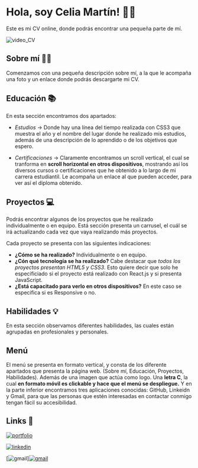 # Hola, soy Celia Martín! 👋🏻

Este es mi CV online, donde podrás encontrar una pequeña parte de mí. 

![video_CV](https://user-images.githubusercontent.com/113979188/216831563-a8836ffb-65a3-4f89-9fae-240647d601f6.gif)

## Sobre mí 👩🏻

Comenzamos con una pequeña descripción sobre mí, a la que le acompaña una foto y un enlace donde podrás descargarte mi CV. 

## Educación 📚

En esta sección encontramos dos apartados: 

- *Estudios* → Donde hay una línea del tiempo realizada con CSS3 que muestra el año y el nombre del lugar donde he realizado mis estudios, además de una descripción de lo aprendido o de los objetivos que espero.

- *Certificaciones* → Claramente encontramos un scroll vertical, el cual se tranforma en **scroll horizontal en otros dispositivos**, mostrando así los diversos cursos o certificaciones que he obtenido a lo largo de mi carrera estudiantil. Le acompaña un enlace al que pueden acceder, para ver así el diploma obtenido. 

## Proyectos 💻

Podrás encontrar algunos de los proyectos que he realizado individualmente o en equipo. Está sección presenta un carrusel, el cuál se irá actualizando cada vez que vaya realizando más proyectos.

Cada proyecto se presenta con las siguientes indicaciones: 
- **¿Cómo se ha realizado?** Individualmente o en equipo. 
- **¿Cón qué tecnología se ha realizado?** Cabe destacar que *todos los proyectos presentan HTML5 y CSS3*. Esto quiere decir que solo he especificiado si el proyecto está realizado con React.js y si presenta JavaScript. 
- **¿Está capacitado para verlo en otros dispositivos?** En este caso se especifica si es Responsive o no. 


## Habilidades 💡

En esta sección observamos diferentes habilidades, las cuales están agrupadas en profesionales y personales. 

## Menú 

El menú se presenta en formato vertical, y consta de los diferente apartados que presenta la página web. (Sobre mí, Educación, Proyectos, Habilidades). Además de una imagen que actúa como logo. Una **letra C**, la cual **en formato móvil es clickable y hace que el menú se despliegue.** Y en la parte inferior encontramos tres aplicaciones conocidas: GitHub, Linkeidn y Gmail, para que las personas que estén interesadas en contactar conmigo tengan fácil su accesibilidad. 

## Links 🔗

[![portfolio](https://img.shields.io/badge/my_portfolio-000?style=for-the-badge&logo=ko-fi&logoColor=white)](https://celiamartin11.github.io/Personal-Project-CV-JavaScript/)

[![linkedin](https://img.shields.io/badge/linkedin-0A66C2?style=for-the-badge&logo=linkedin&logoColor=white)](https://www.linkedin.com/in/celiamartinh/)

[![gmail](	https://img.shields.io/badge/Gmail-D14836?style=for-the-badge&logo=gmail&logoColor=white)]<a href="mailto:celiamartinh11@gmail.com" target="_blank"><img class="contact" src="./assets/images/gmail.png" alt="gmail"></a>
